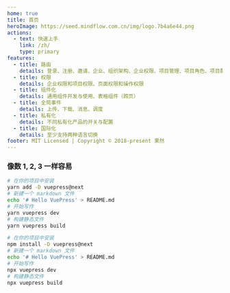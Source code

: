 ```yaml
---
home: true
title: 首页
heroImage: https://seed.mindflow.com.cn/img/logo.7b4a6e44.png
actions:
  - text: 快速上手
    link: /zh/
    type: primary
features:
  - title: 路由
    details: 登录、注册、邀请、企业、组织架构、企业权限、项目管理、项目角色、项目配置、
  - title: 权限
    details: 企业权限和项目权限、页面权限和操作权限
  - title: 组件化
    details: 通用组件开发与使用、表格组件（跨页）
  - title: 全局事件
    details: 上传、下载、消息、调度
  - title: 私有化
    details: 不同私有化产品的开关与配置
  - title: 国际化
    details: 至少支持两种语言切换
footer: MIT Licensed | Copyright © 2018-present 果然
---
```


### 像数 1, 2, 3 一样容易

<CodeGroup>
  <CodeGroupItem title="YARN" active>

```bash
# 在你的项目中安装
yarn add -D vuepress@next
# 新建一个 markdown 文件
echo '# Hello VuePress' > README.md
# 开始写作
yarn vuepress dev
# 构建静态文件
yarn vuepress build
```

  </CodeGroupItem>

  <CodeGroupItem title="NPM">

```bash
# 在你的项目中安装
npm install -D vuepress@next
# 新建一个 markdown 文件
echo '# Hello VuePress' > README.md
# 开始写作
npx vuepress dev
# 构建静态文件
npx vuepress build
```

  </CodeGroupItem>
</CodeGroup>
